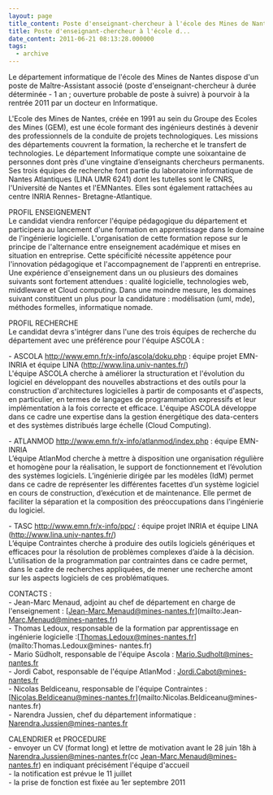 ```yaml
---
layout: page
title_content: Poste d'enseignant-chercheur à l'école des Mines de Nantes
title: Poste d'enseignant-chercheur à l'école d...
date_content: 2011-06-21 08:13:28.000000
tags:
  - archive
---
```

Le département informatique de l'école des Mines de Nantes dispose d'un poste
de Maître-Assistant associé (poste d'enseignant-chercheur à durée déterminée -
1 an ; ouverture probable de poste à suivre) à pourvoir à la rentrée 2011 par
un docteur en Informatique.  
  
L'Ecole des Mines de Nantes, créée en 1991 au sein du Groupe des Ecoles des
Mines (GEM), est une école formant des ingénieurs destinés à devenir des
professionnels de la conduite de projets technologiques. Les missions des
départements couvrent la formation, la recherche et le transfert de
technologies. Le département Informatique compte une soixantaine de personnes
dont près d'une vingtaine d’enseignants chercheurs permanents. Ses trois
équipes de recherche font partie du laboratoire informatique de Nantes
Atlantiques (LINA UMR 6241) dont les tutelles sont le CNRS, l'Université de
Nantes et l'EMNantes. Elles sont également rattachées au centre INRIA Rennes-
Bretagne-Atlantique.  
  
  
  
PROFIL ENSEIGNEMENT  
Le candidat viendra renforcer l'équipe pédagogique du département et
participera au lancement d'une formation en apprentissage dans le domaine de
l'ingénierie logicielle. L'organisation de cette formation repose sur le
principe de l'alternance entre enseignement académique et mises en situation
en entreprise. Cette spécificité nécessite appétence pour l'innovation
pédagogique et l'accompagnement de l'apprenti en entreprise. Une expérience
d'enseignement dans un ou plusieurs des domaines suivants sont fortement
attendues : qualité logicielle, technologies web, middleware et Cloud
computing. Dans une moindre mesure, les domaines suivant constituent un plus
pour la candidature : modélisation (uml, mde), méthodes formelles,
informatique nomade.  
  
PROFIL RECHERCHE  
Le candidat devra s'intégrer dans l'une des trois équipes de recherche du
département avec une préférence pour l'équipe ASCOLA :  
  
\- ASCOLA <http://www.emn.fr/x-info/ascola/doku.php> : équipe projet EMN-INRIA
et équipe LINA (<http://www.lina.univ-nantes.fr/>)  
L'équipe ASCOLA cherche à améliorer la structuration et l'évolution du
logiciel en développant des nouvelles abstractions et des outils pour la
construction d'architectures logicielles à partir de composants et d'aspects,
en particulier, en termes de langages de programmation expressifs et leur
implémentation à la fois correcte et efficace. L'équipe ASCOLA développe dans
ce cadre une expertise dans la gestion énergétique des data-centers et des
systèmes distribués large échelle (Cloud Computing).  
  
\- ATLANMOD <http://www.emn.fr/x-info/atlanmod/index.php> : équipe EMN-INRIA  
L’équipe AtlanMod cherche à mettre à disposition une organisation régulière et
homogène pour la réalisation, le support de fonctionnement et l’évolution des
systèmes logiciels. L’ingénierie dirigée par les modèles (IdM) permet dans ce
cadre de représenter les différentes facettes d’un système logiciel en cours
de construction, d’exécution et de maintenance. Elle permet de faciliter la
séparation et la composition des préoccupations dans l’ingénierie du logiciel.  
  
\- TASC <http://www.emn.fr/x-info/ppc/> : équipe projet INRIA et équipe LINA
(<http://www.lina.univ-nantes.fr/>)  
L’équipe Contraintes cherche à produire des outils logiciels génériques et
efficaces pour la résolution de problèmes complexes d’aide à la décision.
L’utilisation de la programmation par contraintes dans ce cadre permet, dans
le cadre de recherches appliquées, de mener une recherche amont sur les
aspects logiciels de ces problématiques.  
  
CONTACTS :  
\- Jean-Marc Menaud, adjoint au chef de département en charge de
l'enseignement : [Jean-Marc.Menaud@mines-nantes.fr](mailto:Jean-
Marc.Menaud@mines-nantes.fr)  
\- Thomas Ledoux, responsable de la formation par apprentissage en ingénierie
logicielle :[Thomas.Ledoux@mines-nantes.fr](mailto:Thomas.Ledoux@mines-
nantes.fr)  
\- Mario Südholt, responsable de l'équipe Ascola : [Mario.Sudholt@mines-
nantes.fr](mailto:Mario.Sudholt@mines-nantes.fr)  
\- Jordi Cabot, responsable de l'équipe AtlanMod : [Jordi.Cabot@mines-
nantes.fr](mailto:Jordi.Cabot@mines-nantes.fr)  
\- Nicolas Beldiceanu, responsable de l'équipe Contraintes :
[Nicolas.Beldiceanu@mines-nantes.fr](mailto:Nicolas.Beldiceanu@mines-
nantes.fr)  
\- Narendra Jussien, chef du département informatique :
[Narendra.Jussien@mines-nantes.fr](mailto:Narendra.Jussien@mines-nantes.fr)  
  
CALENDRIER et PROCEDURE  
\- envoyer un CV (format long) et lettre de motivation avant le 28 juin 18h à
[Narendra.Jussien@mines-nantes.fr](mailto:Narendra.Jussien@mines-nantes.fr)(cc
[Jean-Marc.Menaud@mines-nantes.fr](mailto:Jean-Marc.Menaud@mines-nantes.fr))
en indiquant précisément l'équipe d'accueil  
\- la notification est prévue le 11 juillet  
\- la prise de fonction est fixée au 1er septembre 2011

